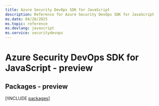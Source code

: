 ```yaml
---
title: Azure Security DevOps SDK for JavaScript
description: Reference for Azure Security DevOps SDK for JavaScript
ms.date: 04/28/2025
ms.topic: reference
ms.devlang: javascript
ms.service: securitydevops
---
```

# Azure Security DevOps SDK for JavaScript - preview
## Packages - preview
[!INCLUDE [packages](security-devops-index.md)]